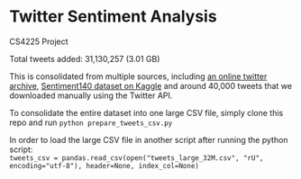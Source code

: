 # Twitter Sentiment Analysis  
  
CS4225 Project  
  
Total tweets added:  31,130,257 (3.01 GB)  
  
This is consolidated from multiple sources, including [an online twitter archive](https://archive.org/details/archiveteam-twitter-stream-2018-10), [Sentiment140 dataset on Kaggle](https://www.kaggle.com/kazanova/sentiment140) and around 40,000 tweets that we downloaded manually using the Twitter API.  
  
To consolidate the entire dataset into one large CSV file, simply clone this repo and run `python prepare_tweets_csv.py`  
  
In order to load the large CSV file in another script after running the python script:  
`tweets_csv = pandas.read_csv(open("tweets_large_32M.csv", "rU", encoding="utf-8"), header=None, index_col=None)`  
